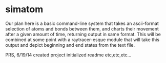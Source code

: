 simatom
=======

Our plan here is a basic command-line system that takes an ascii-format selection of atoms and bonds between them, and charts their movement after a given amount of time, returning output in same format. This will be combined at some point with a raytracer-esque module that will take this output and depict beginning and end states from the text file.

PRS, 6/19/14
	created project
	initialized readme
	etc,etc,etc...
